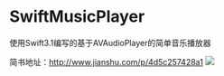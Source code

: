 # SwiftMusicPlayer

使用Swift3.1编写的基于AVAudioPlayer的简单音乐播放器

简书地址：http://www.jianshu.com/p/4d5c257428a1
![](http://upload-images.jianshu.io/upload_images/5537343-4a70c94df477e93b.gif?imageMogr2/auto-orient/strip)
